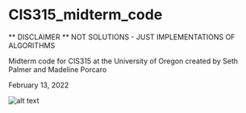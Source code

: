 # CIS315_midterm_code

** DISCLAIMER **
NOT SOLUTIONS - JUST IMPLEMENTATIONS OF ALGORITHMS


Midterm code for CIS315 at the University of Oregon
created by Seth Palmer and Madeline Porcaro

February 13, 2022

![alt text](https://www.google.com/search?q=tree+frog&sxsrf=APq-WBs5tgXahwMB4rUOOWV5fhNBkVViKw:1644793061659&tbm=isch&source=iu&ictx=1&vet=1&fir=qAkV6eIA4Yi_aM%252C5h4V6eVPPMIreM%252C_%253B7jHGXJGfxh9-7M%252C9tF_LcDdmR7RPM%252C_%253BwVBfKhz4GQqaiM%252CqHxTr_2mjy-IWM%252C_%253BOPMBy5qKmdM7YM%252Czhk1CSkOs5ZgiM%252C_&usg=AI4_-kSk51hTuPbDMr--qmbq4JYOkFgFDg&sa=X&ved=2ahUKEwi9-KzR4_31AhU8FzQIHY38DVMQ_h16BAgiEAE&cshid=1644793089443450#imgrc=7jHGXJGfxh9-7M)
